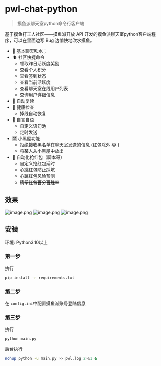# pwl-chat-python
>
> 摸鱼派聊天室python命令行客户端

基于摸鱼打工人社区——摸鱼派开放 API 开发的摸鱼派聊天室python客户端程序，可以在里面边写 Bug 边愉快地吹水摸鱼。

* 💬 基本聊天吹水；
* ⬆️ 社区快捷命令
  * 领取昨日活跃度奖励
  * 查看个人积分
  * 查看签到状态
  * 查看当前活跃度
  * 查看聊天室在线用户列表
  * 查询用户详细信息
* 🤖️ 自动复读
* 💉 健康检查
  * 掉线自动恢复
* 🧠 自言自语
  * 自定义语句池
  * 定时发送
* 🈲️ 小黑屋功能
  * 拒绝接收黑名单在聊天室发送的信息 (红包除外 😂 )
  * 将某人从小黑屋中放出
* 🧧 自动化抢红包（脚本哥）
  * 自定义抢红包延时
  * 心跳红包防止踩坑
  * 心跳红包风险预测
  * ~~猜拳红包百分百胜率~~

## 效果

![image.png](https://pwl.stackoverflow.wiki/2022/01/image-71dba0ea.png)
![image.png](https://pwl.stackoverflow.wiki/2022/01/image-f74aae7e.png)
![image.png](https://pwl.stackoverflow.wiki/2022/01/image-1b685256.png)

## 安装

环境: Python3.10以上

### 第一步

执行

~~~bash
pip install -r requirements.txt
~~~

### 第二步

在 `config.ini`中配置摸鱼派账号登陆信息

### 第三步

执行

~~~bash
python main.py
~~~

后台执行

~~~bash
nohup python -u main.py >> pwl.log 2>&1 &
~~~
